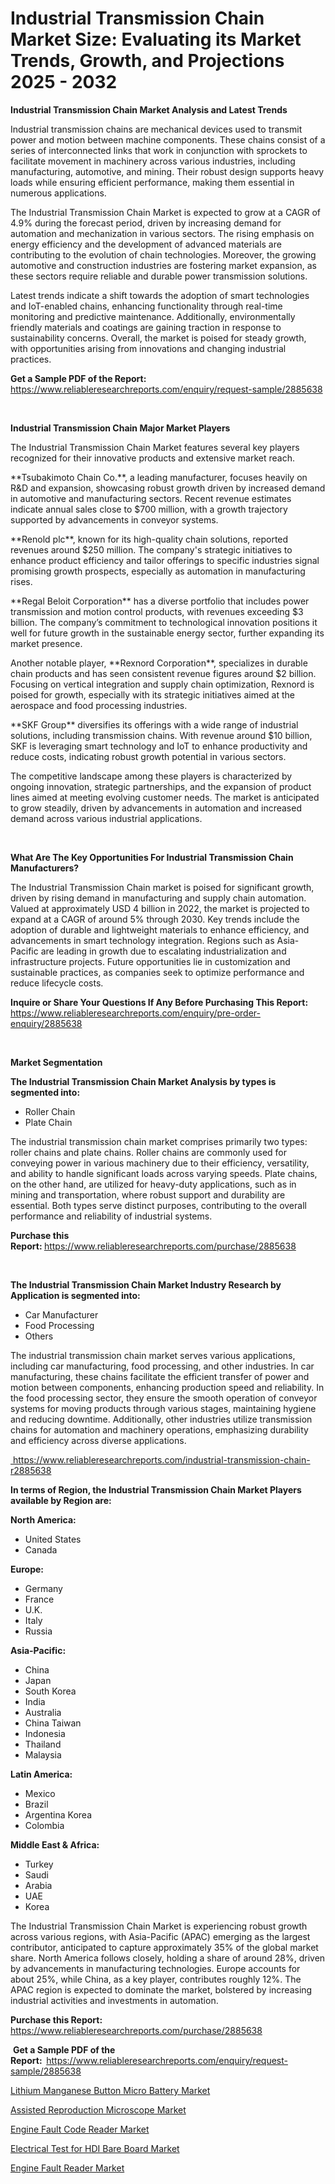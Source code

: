 <p><h1>Industrial Transmission Chain Market Size: Evaluating its Market Trends, Growth, and Projections 2025 - 2032</h1></p><p><strong>Industrial Transmission Chain Market Analysis and Latest Trends</strong></p>
<p><p>Industrial transmission chains are mechanical devices used to transmit power and motion between machine components. These chains consist of a series of interconnected links that work in conjunction with sprockets to facilitate movement in machinery across various industries, including manufacturing, automotive, and mining. Their robust design supports heavy loads while ensuring efficient performance, making them essential in numerous applications.</p><p>The Industrial Transmission Chain Market is expected to grow at a CAGR of 4.9% during the forecast period, driven by increasing demand for automation and mechanization in various sectors. The rising emphasis on energy efficiency and the development of advanced materials are contributing to the evolution of chain technologies. Moreover, the growing automotive and construction industries are fostering market expansion, as these sectors require reliable and durable power transmission solutions.</p><p>Latest trends indicate a shift towards the adoption of smart technologies and IoT-enabled chains, enhancing functionality through real-time monitoring and predictive maintenance. Additionally, environmentally friendly materials and coatings are gaining traction in response to sustainability concerns. Overall, the market is poised for steady growth, with opportunities arising from innovations and changing industrial practices.</p></p>
<p><strong>Get a Sample PDF of the Report:&nbsp;</strong> <a href="https://www.reliableresearchreports.com/enquiry/request-sample/2885638?utm_campaign=28&utm_medium=2&utm_source=Github&utm_content=ia&utm_term=13032025&utm_id=industrial-transmission-chain">https://www.reliableresearchreports.com/enquiry/request-sample/2885638</a></p>
<p>&nbsp;</p>
<p><strong>Industrial Transmission Chain Major Market Players</strong></p>
<p><p>The Industrial Transmission Chain Market features several key players recognized for their innovative products and extensive market reach. </p><p>**Tsubakimoto Chain Co.**, a leading manufacturer, focuses heavily on R&D and expansion, showcasing robust growth driven by increased demand in automotive and manufacturing sectors. Recent revenue estimates indicate annual sales close to $700 million, with a growth trajectory supported by advancements in conveyor systems.</p><p>**Renold plc**, known for its high-quality chain solutions, reported revenues around $250 million. The company's strategic initiatives to enhance product efficiency and tailor offerings to specific industries signal promising growth prospects, especially as automation in manufacturing rises.</p><p>**Regal Beloit Corporation** has a diverse portfolio that includes power transmission and motion control products, with revenues exceeding $3 billion. The company’s commitment to technological innovation positions it well for future growth in the sustainable energy sector, further expanding its market presence.</p><p>Another notable player, **Rexnord Corporation**, specializes in durable chain products and has seen consistent revenue figures around $2 billion. Focusing on vertical integration and supply chain optimization, Rexnord is poised for growth, especially with its strategic initiatives aimed at the aerospace and food processing industries.</p><p>**SKF Group** diversifies its offerings with a wide range of industrial solutions, including transmission chains. With revenue around $10 billion, SKF is leveraging smart technology and IoT to enhance productivity and reduce costs, indicating robust growth potential in various sectors.</p><p>The competitive landscape among these players is characterized by ongoing innovation, strategic partnerships, and the expansion of product lines aimed at meeting evolving customer needs. The market is anticipated to grow steadily, driven by advancements in automation and increased demand across various industrial applications.</p></p>
<p>&nbsp;</p>
<p><strong>What Are The Key Opportunities For Industrial Transmission Chain Manufacturers?</strong></p>
<p><p>The Industrial Transmission Chain market is poised for significant growth, driven by rising demand in manufacturing and supply chain automation. Valued at approximately USD 4 billion in 2022, the market is projected to expand at a CAGR of around 5% through 2030. Key trends include the adoption of durable and lightweight materials to enhance efficiency, and advancements in smart technology integration. Regions such as Asia-Pacific are leading in growth due to escalating industrialization and infrastructure projects. Future opportunities lie in customization and sustainable practices, as companies seek to optimize performance and reduce lifecycle costs.</p></p>
<p><strong>Inquire or Share Your Questions If Any Before Purchasing This Report:</strong> <a href="https://www.reliableresearchreports.com/enquiry/pre-order-enquiry/2885638?utm_campaign=28&utm_medium=2&utm_source=Github&utm_content=ia&utm_term=13032025&utm_id=industrial-transmission-chain">https://www.reliableresearchreports.com/enquiry/pre-order-enquiry/2885638</a></p>
<p>&nbsp;</p>
<p><strong>Market Segmentation</strong></p>
<p><strong>The Industrial Transmission Chain Market Analysis by types is segmented into:</strong></p>
<p><ul><li>Roller Chain</li><li>Plate Chain</li></ul></p>
<p><p>The industrial transmission chain market comprises primarily two types: roller chains and plate chains. Roller chains are commonly used for conveying power in various machinery due to their efficiency, versatility, and ability to handle significant loads across varying speeds. Plate chains, on the other hand, are utilized for heavy-duty applications, such as in mining and transportation, where robust support and durability are essential. Both types serve distinct purposes, contributing to the overall performance and reliability of industrial systems.</p></p>
<p><strong>Purchase this Report:&nbsp;</strong><a href="https://www.reliableresearchreports.com/purchase/2885638?utm_campaign=28&utm_medium=2&utm_source=Github&utm_content=ia&utm_term=13032025&utm_id=industrial-transmission-chain">https://www.reliableresearchreports.com/purchase/2885638</a></p>
<p>&nbsp;</p>
<p><strong>The Industrial Transmission Chain Market Industry Research by Application is segmented into:</strong></p>
<p><ul><li>Car Manufacturer</li><li>Food Processing</li><li>Others</li></ul></p>
<p><p>The industrial transmission chain market serves various applications, including car manufacturing, food processing, and other industries. In car manufacturing, these chains facilitate the efficient transfer of power and motion between components, enhancing production speed and reliability. In the food processing sector, they ensure the smooth operation of conveyor systems for moving products through various stages, maintaining hygiene and reducing downtime. Additionally, other industries utilize transmission chains for automation and machinery operations, emphasizing durability and efficiency across diverse applications.</p></p>
<p><a href="https://www.reliableresearchreports.com/industrial-transmission-chain-r2885638?utm_campaign=28&utm_medium=2&utm_source=Github&utm_content=ia&utm_term=13032025&utm_id=industrial-transmission-chain">&nbsp;https://www.reliableresearchreports.com/industrial-transmission-chain-r2885638</a></p>
<p><strong>In terms of Region, the Industrial Transmission Chain Market Players available by Region are:</strong></p>
<p>
    <p> <strong> North America: </strong>
        <ul>
            <li>United States</li>
            <li>Canada</li>
        </ul>
        </p> 
    <p> <strong> Europe: </strong>
        <ul>
            <li>Germany</li>
            <li>France</li>
            <li>U.K.</li>
            <li>Italy</li>
            <li>Russia</li>
        </ul>
        </p> 
    <p> <strong> Asia-Pacific: </strong>
        <ul>
            <li>China</li>
            <li>Japan</li>
            <li>South Korea</li>
            <li>India</li>
            <li>Australia</li>
            <li>China Taiwan</li>
            <li>Indonesia</li>
            <li>Thailand</li>
            <li>Malaysia</li>
        </ul>
        </p> 
    <p> <strong> Latin America: </strong>
        <ul>
            <li>Mexico</li>
            <li>Brazil</li>
            <li>Argentina Korea</li>
            <li>Colombia</li>
        </ul>
        </p> 
    <p> <strong> Middle East & Africa: </strong>
        <ul>
            <li>Turkey</li>
            <li>Saudi</li>
            <li>Arabia</li>
            <li>UAE</li>
            <li>Korea</li>
        </ul>
    </p>
    </p>
<p><p>The Industrial Transmission Chain Market is experiencing robust growth across various regions, with Asia-Pacific (APAC) emerging as the largest contributor, anticipated to capture approximately 35% of the global market share. North America follows closely, holding a share of around 28%, driven by advancements in manufacturing technologies. Europe accounts for about 25%, while China, as a key player, contributes roughly 12%. The APAC region is expected to dominate the market, bolstered by increasing industrial activities and investments in automation.</p></p>
<p><strong>Purchase this Report: </strong><a href="https://www.reliableresearchreports.com/purchase/2885638?utm_campaign=28&utm_medium=2&utm_source=Github&utm_content=ia&utm_term=13032025&utm_id=industrial-transmission-chain">https://www.reliableresearchreports.com/purchase/2885638</a></p>
<p>&nbsp;<strong>Get a Sample PDF of the Report:&nbsp;&nbsp;</strong><a href="https://www.reliableresearchreports.com/enquiry/request-sample/2885638?utm_campaign=28&utm_medium=2&utm_source=Github&utm_content=ia&utm_term=13032025&utm_id=industrial-transmission-chain">https://www.reliableresearchreports.com/enquiry/request-sample/2885638</a></p>
<p><strong></strong></p>
<p><p><a href="https://github.com/abexjeliti/Market-Research-Report-List-1/blob/main/lithium-manganese-button-micro-battery-market.md?utm_campaign=28&utm_medium=2&utm_source=Github&utm_content=ia&utm_term=13032025&utm_id=industrial-transmission-chain">Lithium Manganese Button Micro Battery Market</a></p><p><a href="https://github.com/rreynagjysma65/Market-Research-Report-List-1/blob/main/assisted-reproduction-microscope-market.md?utm_campaign=28&utm_medium=2&utm_source=Github&utm_content=ia&utm_term=13032025&utm_id=industrial-transmission-chain">Assisted Reproduction Microscope Market</a></p><p><a href="https://github.com/duzcupetriv/Market-Research-Report-List-1/blob/main/engine-fault-code-reader-market.md?utm_campaign=28&utm_medium=2&utm_source=Github&utm_content=ia&utm_term=13032025&utm_id=industrial-transmission-chain">Engine Fault Code Reader Market</a></p><p><a href="https://github.com/dibesnayee/Market-Research-Report-List-1/blob/main/electrical-test-for-hdi-bare-board-market.md?utm_campaign=28&utm_medium=2&utm_source=Github&utm_content=ia&utm_term=13032025&utm_id=industrial-transmission-chain">Electrical Test for HDI Bare Board Market</a></p><p><a href="https://github.com/vassihucz/Market-Research-Report-List-1/blob/main/engine-fault-reader-market.md?utm_campaign=28&utm_medium=2&utm_source=Github&utm_content=ia&utm_term=13032025&utm_id=industrial-transmission-chain">Engine Fault Reader Market</a></p></p>